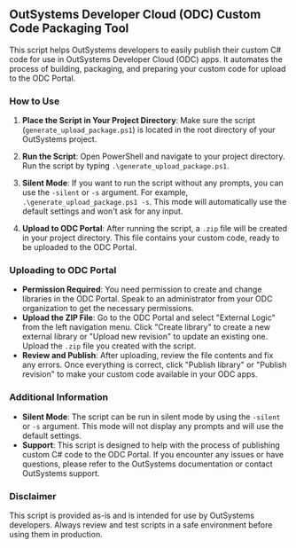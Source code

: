 ## OutSystems Developer Cloud (ODC) Custom Code Packaging Tool

This script helps OutSystems developers to easily publish their custom C# code for use in OutSystems Developer Cloud (ODC) apps. It automates the process of building, packaging, and preparing your custom code for upload to the ODC Portal.

### How to Use

1. **Place the Script in Your Project Directory**: Make sure the script (`generate_upload_package.ps1`) is located in the root directory of your OutSystems project.

2. **Run the Script**: Open PowerShell and navigate to your project directory. Run the script by typing `.\generate_upload_package.ps1`.

3. **Silent Mode**: If you want to run the script without any prompts, you can use the `-silent` or `-s` argument. For example, `.\generate_upload_package.ps1 -s`. This mode will automatically use the default settings and won't ask for any input.

4. **Upload to ODC Portal**: After running the script, a `.zip` file will be created in your project directory. This file contains your custom code, ready to be uploaded to the ODC Portal.

### Uploading to ODC Portal

- **Permission Required**: You need permission to create and change libraries in the ODC Portal. Speak to an administrator from your ODC organization to get the necessary permissions.
- **Upload the ZIP File**: Go to the ODC Portal and select "External Logic" from the left navigation menu. Click "Create library" to create a new external library or "Upload new revision" to update an existing one. Upload the `.zip` file you created with the script.
- **Review and Publish**: After uploading, review the file contents and fix any errors. Once everything is correct, click "Publish library" or "Publish revision" to make your custom code available in your ODC apps.

### Additional Information

- **Silent Mode**: The script can be run in silent mode by using the `-silent` or `-s` argument. This mode will not display any prompts and will use the default settings.
- **Support**: This script is designed to help with the process of publishing custom C# code to the ODC Portal. If you encounter any issues or have questions, please refer to the OutSystems documentation or contact OutSystems support.

### Disclaimer

This script is provided as-is and is intended for use by OutSystems developers. Always review and test scripts in a safe environment before using them in production.
